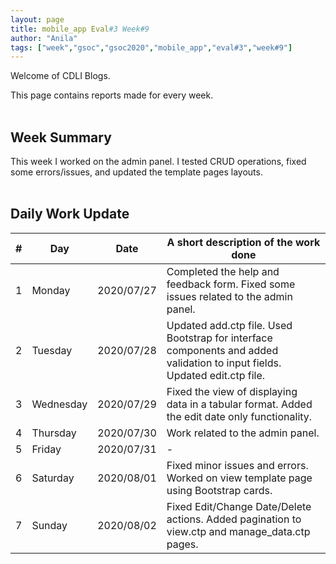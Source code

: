 ```yaml
---
layout: page
title: mobile_app Eval#3 Week#9
author: "Anila"
tags: ["week","gsoc","gsoc2020","mobile_app","eval#3","week#9"]
---
```

Welcome of CDLI Blogs.

This page contains reports made for every week.<br><br>

## Week Summary

This week I worked on the admin panel. I tested CRUD operations, fixed some errors/issues, and updated the template pages layouts.<br><br>


## Daily Work Update

|\#|Day|Date|A short description of the work done|  
|---	|---	|---	|---	|  
|1   	| Monday 	|   2020/07/27	|Completed the help and feedback form. Fixed some issues related to the admin panel.    	|  
|2   	| Tuesday  	|   2020/07/28	|Updated add.ctp file. Used Bootstrap for interface components and added validation to input fields. Updated edit.ctp file.    	|  
|3   	| Wednesday  	|  2020/07/29 	|Fixed the view of displaying data in a tabular format. Added the edit date only functionality.    	|  
|4   	| Thursday  	|   2020/07/30	|Work related to the admin panel.   	|  
|5   	| Friday  	|   2020/07/31	|-   	|  
|6   	| Saturday  	|   2020/08/01	|Fixed minor issues and errors. Worked on view template page using Bootstrap cards.   	|  
|7   	| Sunday  	|   2020/08/02	|Fixed Edit/Change Date/Delete actions. Added pagination to view.ctp and manage_data.ctp pages.   	|  
